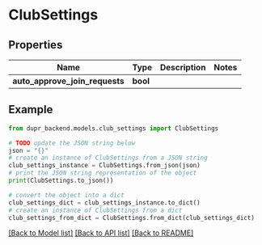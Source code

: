 # ClubSettings


## Properties

Name | Type | Description | Notes
------------ | ------------- | ------------- | -------------
**auto_approve_join_requests** | **bool** |  | 

## Example

```python
from dupr_backend.models.club_settings import ClubSettings

# TODO update the JSON string below
json = "{}"
# create an instance of ClubSettings from a JSON string
club_settings_instance = ClubSettings.from_json(json)
# print the JSON string representation of the object
print(ClubSettings.to_json())

# convert the object into a dict
club_settings_dict = club_settings_instance.to_dict()
# create an instance of ClubSettings from a dict
club_settings_from_dict = ClubSettings.from_dict(club_settings_dict)
```
[[Back to Model list]](../README.md#documentation-for-models) [[Back to API list]](../README.md#documentation-for-api-endpoints) [[Back to README]](../README.md)


